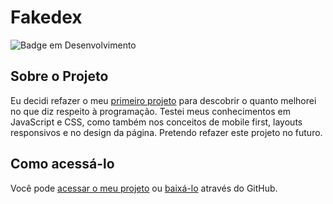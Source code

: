 # Fakedex

![Badge em Desenvolvimento](http://img.shields.io/static/v1?label=STATUS&message=EM-DESENVOLVIMENTO&color=GREEN&style=for-the-badge)

## Sobre o Projeto

Eu decidi refazer o meu [primeiro projeto](https://cardosojse.github.io/old-fakedex) para descobrir o quanto melhorei no que diz respeito à programação. 
Testei meus conhecimentos em JavaScript e CSS, como também nos conceitos de mobile first, layouts responsivos e no design da página.
Pretendo refazer este projeto no futuro.

## Como acessá-lo

Você pode [acessar o meu projeto](https://cardosojse.github.io/fakedex) ou [baixá-lo](https://github.com/cardosojse/fakedex) através do GitHub.
